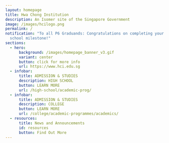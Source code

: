 ```yaml
---
layout: homepage
title: Hwa Chong Institution
description: An Isomer site of the Singapore Government
image: /images/hcilogo.png
permalink: /
notification: "To all P6 Graduands: Congratulations on completing your primary
  school milestone!"
sections:
  - hero:
      background: /images/homepage_banner_v3.gif
      variant: center
      button: click for more info
      url: https://www.hci.edu.sg
  - infobar:
      title: ADMISSION & STUDIES
      description: HIGH SCHOOL
      button: LEARN MORE
      url: /high-school/academic-prog/
  - infobar:
      title: ADMISSION & STUDIES
      description: COLLEGE
      button: LEARN MORE
      url: /college/academic-programmes/academics/
  - resources:
      title: News and Announcements
      id: resources
      button: Find Out More
---
```

